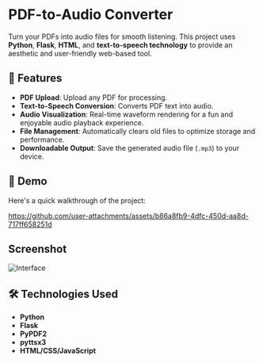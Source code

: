 # PDF-to-Audio Converter
Turn your PDFs into audio files for smooth listening. This project uses **Python**, **Flask**, **HTML**, and **text-to-speech technology** to provide an aesthetic and user-friendly web-based tool.

## 🌟 Features
- **PDF Upload**: Upload any PDF for processing.
- **Text-to-Speech Conversion**: Converts PDF text into audio.
- **Audio Visualization**: Real-time waveform rendering for a fun and enjoyable audio playback experience.
- **File Management**: Automatically clears old files to optimize storage and performance.
- **Downloadable Output**: Save the generated audio file (`.mp3`) to your device.

## 🚀 Demo
Here's a quick walkthrough of the project: 

https://github.com/user-attachments/assets/b86a8fb9-4dfc-450d-aa8d-717ff658251d



## Screenshot
![Interface](https://github.com/user-attachments/assets/169a9f69-6cc6-4144-bc1d-2e48309e1c18)



## 🛠️ Technologies Used

- **Python**   
- **Flask**  
- **PyPDF2** 
- **pyttsx3**
- **HTML/CSS/JavaScript**


